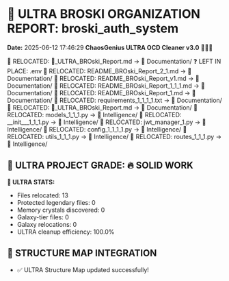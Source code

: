 # 🌌 ULTRA BROSKI ORGANIZATION REPORT: broski_auth_system
**Date:** 2025-06-12 17:46:29
**ChaosGenius ULTRA OCD Cleaner v3.0** 🧠💜🌌

📁 RELOCATED: 🌌_ULTRA_BROski_Report.md → 📝 Documentation/
❓ LEFT IN PLACE: .env
📁 RELOCATED: README_BROski_Report_2_1.md → 📝 Documentation/
📁 RELOCATED: README_BROski_Report_v1.md → 📝 Documentation/
📁 RELOCATED: README_BROski_Report_1_1_1.md → 📝 Documentation/
📁 RELOCATED: README_BROski_Report_1.md → 📝 Documentation/
📁 RELOCATED: requirements_1_1_1_1.txt → 📝 Documentation/
📁 RELOCATED: 🌌_ULTRA_BROski_Report.md → 📝 Documentation/
📁 RELOCATED: models_1_1_1.py → 🧠 Intelligence/
📁 RELOCATED: __init___1_1_1.py → 🧠 Intelligence/
📁 RELOCATED: jwt_manager_1.py → 🧠 Intelligence/
📁 RELOCATED: config_1_1_1_1.py → 🧠 Intelligence/
📁 RELOCATED: utils_1_1_1.py → 🧠 Intelligence/
📁 RELOCATED: routes_1_1_1.py → 🧠 Intelligence/

## 🌌 ULTRA PROJECT GRADE: 🔥 SOLID WORK
**🧠 ULTRA STATS:**
- Files relocated: 13
- Protected legendary files: 0
- Memory crystals discovered: 0
- Galaxy-tier files: 0
- Galaxy relocations: 0
- ULTRA cleanup efficiency: 100.0%

## 🔄 STRUCTURE MAP INTEGRATION
- ✅ ULTRA Structure Map updated successfully!